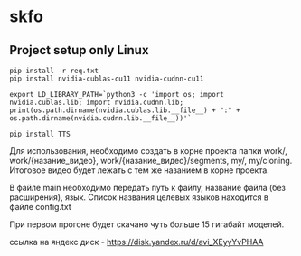 # skfo

## Project setup only Linux
```
pip install -r req.txt
pip install nvidia-cublas-cu11 nvidia-cudnn-cu11

export LD_LIBRARY_PATH=`python3 -c 'import os; import nvidia.cublas.lib; import nvidia.cudnn.lib; print(os.path.dirname(nvidia.cublas.lib.__file__) + ":" + os.path.dirname(nvidia.cudnn.lib.__file__))'`

pip install TTS
```
Для использования, необходимо создать в корне проекта папки work/, work/{назание_видео}, work/{назание_видео}/segments, my/, my/cloning. Итоговое видео будет лежать с тем же назанием в корне проекта.

В файле main необходимо передать путь к файлу, название файла (без расширения), язык.
Cписок названия целевых языков находится в файле config.txt

При первом прогоне будет скачано чуть больше 15 гигабайт моделей.

ссылка на яндекс диск - https://disk.yandex.ru/d/avi_XEyyYvPHAA


